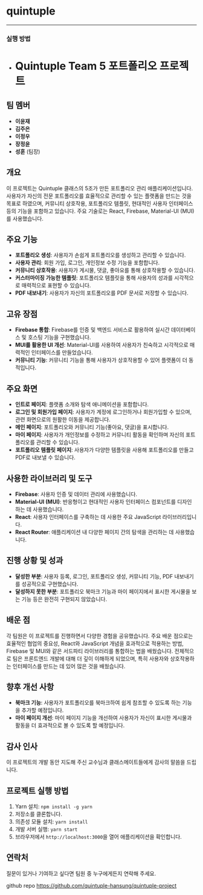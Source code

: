 # quintuple
---

### 실행 방법

- # Quintuple Team 5 포트폴리오 프로젝트

## 팀 멤버

- **이윤재**
- **김주은**
- **이정우**
- **장정윤**
- **성훈** (팀장)

## 개요

이 프로젝트는 Quintuple 클래스의 5조가 만든 포트폴리오 관리 애플리케이션입니다. 사용자가 자신의 전문 포트폴리오를 효율적으로 관리할 수 있는 플랫폼을 만드는 것을 목표로 하였으며, 커뮤니티 상호작용, 포트폴리오 템플릿, 현대적인 사용자 인터페이스 등의 기능을 포함하고 있습니다. 주요 기술로는 React, Firebase, Material-UI (MUI)를 사용했습니다.

## 주요 기능

- **포트폴리오 생성**: 사용자가 손쉽게 포트폴리오를 생성하고 관리할 수 있습니다.
- **사용자 관리**: 회원 가입, 로그인, 개인정보 수정 기능을 포함합니다.
- **커뮤니티 상호작용**: 사용자가 게시물, 댓글, 좋아요를 통해 상호작용할 수 있습니다.
- **커스터마이징 가능한 템플릿**: 포트폴리오 템플릿을 통해 사용자의 성과를 시각적으로 매력적으로 표현할 수 있습니다.
- **PDF 내보내기**: 사용자가 자신의 포트폴리오를 PDF 문서로 저장할 수 있습니다.

## 고유 장점

- **Firebase 통합**: Firebase를 인증 및 백엔드 서비스로 활용하여 실시간 데이터베이스 및 호스팅 기능을 구현했습니다.
- **MUI를 활용한 UI 개선**: Material-UI를 사용하여 사용자가 친숙하고 시각적으로 매력적인 인터페이스를 만들었습니다.
- **커뮤니티 기능**: 커뮤니티 기능을 통해 사용자가 상호작용할 수 있어 플랫폼이 더 동적입니다.

## 주요 화면

- **인트로 페이지**: 플랫폼 소개와 탐색 애니메이션을 포함합니다.
- **로그인 및 회원가입 페이지**: 사용자가 계정에 로그인하거나 회원가입할 수 있으며, 관련 화면으로의 원활한 이동을 제공합니다.
- **메인 페이지**: 포트폴리오와 커뮤니티 기능(좋아요, 댓글)을 표시합니다.
- **마이 페이지**: 사용자가 개인정보를 수정하고 커뮤니티 활동을 확인하며 자신의 포트폴리오를 관리할 수 있습니다.
- **포트폴리오 템플릿 페이지**: 사용자가 다양한 템플릿을 사용해 포트폴리오를 만들고 PDF로 내보낼 수 있습니다.

## 사용한 라이브러리 및 도구

- **Firebase**: 사용자 인증 및 데이터 관리에 사용했습니다.
- **Material-UI (MUI)**: 반응형이고 현대적인 사용자 인터페이스 컴포넌트를 디자인하는 데 사용했습니다.
- **React**: 사용자 인터페이스를 구축하는 데 사용한 주요 JavaScript 라이브러리입니다.
- **React Router**: 애플리케이션 내 다양한 페이지 간의 탐색을 관리하는 데 사용했습니다.

## 진행 상황 및 성과

- **달성한 부분**: 사용자 등록, 로그인, 포트폴리오 생성, 커뮤니티 기능, PDF 내보내기를 성공적으로 구현했습니다.
- **달성하지 못한 부분**: 포트폴리오 북마크 기능과 마이 페이지에서 표시한 게시물을 보는 기능 등은 완전히 구현되지 않았습니다.

## 배운 점

각 팀원은 이 프로젝트를 진행하면서 다양한 경험을 공유했습니다. 주요 배운 점으로는 효율적인 협업의 중요성, React와 JavaScript 개념을 효과적으로 적용하는 방법, Firebase 및 MUI와 같은 서드파티 라이브러리를 통합하는 법을 배웠습니다. 전체적으로 팀은 프론트엔드 개발에 대해 더 깊이 이해하게 되었으며, 특히 사용자와 상호작용하는 인터페이스를 만드는 데 있어 많은 것을 배웠습니다.

## 향후 개선 사항

- **북마크 기능**: 사용자가 포트폴리오를 북마크하여 쉽게 참조할 수 있도록 하는 기능을 추가할 예정입니다.
- **마이 페이지 개선**: 마이 페이지 기능을 개선하여 사용자가 자신이 표시한 게시물과 활동을 더 효과적으로 볼 수 있도록 할 예정입니다.

## 감사 인사

이 프로젝트의 개발 동안 지도해 주신 교수님과 클래스메이트들에게 감사의 말씀을 드립니다.

## 프로젝트 실행 방법

1. Yarn 설치: `npm install -g yarn`
2. 저장소를 클론합니다.
3. 의존성 모듈 설치: `yarn install`
4. 개발 서버 실행: `yarn start`
5. 브라우저에서 `http://localhost:3000`을 열어 애플리케이션을 확인합니다.

## 연락처

질문이 있거나 기여하고 싶다면 팀원 중 누구에게든지 연락해 주세요.



github repo
https://github.com/quintuple-hansung/quintuple-project
